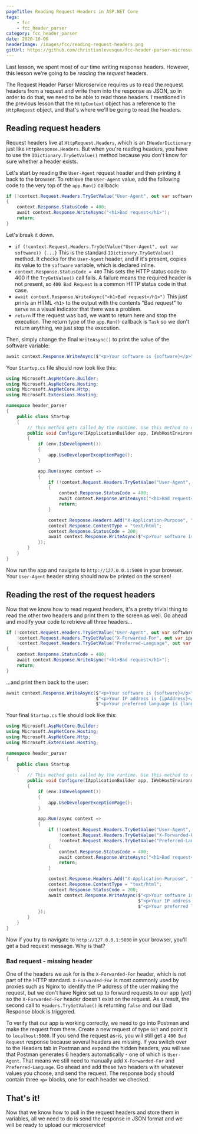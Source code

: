 ```yaml
---
pageTitle: Reading Request Headers in ASP.NET Core
tags:
    - fcc
    - fcc_header_parser
category: fcc_header_parser
date: 2020-10-06
headerImage: /images/fcc/reading-request-headers.png
gitUrl: https://github.com/christianlevesque/fcc-header-parser-microservice/tree/v0.3.1
---
```


Last lesson, we spent most of our time writing response headers. However, this lesson we're going to be *reading* the *request* headers.

The Request Header Parser Microservice requires us to read the request headers from a request and write them into the response as JSON, so in order to do that, we need to be able to read those headers. I mentioned in the previous lesson that the `HttpContext` object has a reference to the `HttpRequest` object, and that's where we'll be going to read the headers.

## Reading request headers

Request headers live at `HttpRequest.Headers`, which is an `IHeaderDictionary` just like `HttpResponse.Headers`. But when you're reading headers, you have to use the `IDictionary.TryGetValue()` method because you don't know for sure whether a header exists.

Let's start by reading the `User-Agent` request header and then printing it back to the browser. To retrieve the `User-Agent` value, add the following code to the very top of the `app.Run()` callback:

```csharp
if (!context.Request.Headers.TryGetValue("User-Agent", out var software))
{
    context.Response.StatusCode = 400;
    await context.Response.WriteAsync("<h1>Bad request</h1>");
    return;
}
```

Let's break it down.

- `if (!context.Request.Headers.TryGetValue("User-Agent", out var software)) {...}` This is the standard `IDictionary.TryGetValue()` method. It checks for the `User-Agent` header, and if it's present, copies its value to the `software` variable, which is declared inline.
- `context.Response.StatusCode = 400` This sets the HTTP status code to 400 if the `TryGetValue()` call fails. A failure means the required header is not present, so `400 Bad Request` is a common HTTP status code in that case.
- `await context.Response.WriteAsync("<h1>Bad request</h1>")` This just prints an HTML `<h1>` to the output with the contents "Bad request" to serve as a visual indicator that there was a problem.
- `return` If the request was bad, we want to return here and stop the execution. The return type of the `app.Run()` callback is `Task` so we don't return anything, we just stop the execution.

Then, simply change the final `WriteAsync()` to print the value of the software variable:

```csharp
await context.Response.WriteAsync($"<p>Your software is {software}</p>");
```

Your `Startup.cs` file should now look like this:

```csharp
using Microsoft.AspNetCore.Builder;
using Microsoft.AspNetCore.Hosting;
using Microsoft.AspNetCore.Http;
using Microsoft.Extensions.Hosting;

namespace header_parser
{
	public class Startup
	{
		// This method gets called by the runtime. Use this method to configure the HTTP request pipeline.
		public void Configure(IApplicationBuilder app, IWebHostEnvironment env)
		{
			if (env.IsDevelopment())
			{
				app.UseDeveloperExceptionPage();
			}

			app.Run(async context =>
			{
				if (!context.Request.Headers.TryGetValue("User-Agent", out var software))
				{
					context.Response.StatusCode = 400;
					await context.Response.WriteAsync("<h1>Bad request</h1>");
					return;
				}

				context.Response.Headers.Add("X-Application-Purpose", "FreeCodeCamp Request Header Parser Microservice");
				context.Response.ContentType = "text/html";
				context.Response.StatusCode = 200;
				await context.Response.WriteAsync($"<p>Your software is {software}</p>");
			});
		}
	}
}
```

Now run the app and navigate to `http://127.0.0.1:5000` in your browser. Your `User-Agent` header string should now be printed on the screen!

## Reading the rest of the request headers

Now that we know how to read request headers, it's a pretty trivial thing to read the other two headers and print them to the screen as well. Go ahead and modify your code to retrieve all three headers...

```csharp
if (!context.Request.Headers.TryGetValue("User-Agent", out var software) ||
    !context.Request.Headers.TryGetValue("X-Forwarded-For", out var ipAddress) ||
    !context.Request.Headers.TryGetValue("Preferred-Language", out var language))
{
    context.Response.StatusCode = 400;
    await context.Response.WriteAsync("<h1>Bad request</h1>");
    return;
}
```

...and print them back to the user:

```csharp
await context.Response.WriteAsync($"<p>Your software is {software}</p>" +
								  $"<p>Your IP address is {ipAddress}</p>" +
								  $"<p>Your preferred language is {language}</p>");
```

Your final `Startup.cs` file should look like this:

```csharp
using Microsoft.AspNetCore.Builder;
using Microsoft.AspNetCore.Hosting;
using Microsoft.AspNetCore.Http;
using Microsoft.Extensions.Hosting;

namespace header_parser
{
	public class Startup
	{
		// This method gets called by the runtime. Use this method to configure the HTTP request pipeline.
		public void Configure(IApplicationBuilder app, IWebHostEnvironment env)
		{
			if (env.IsDevelopment())
			{
				app.UseDeveloperExceptionPage();
			}

			app.Run(async context =>
			{
				if (!context.Request.Headers.TryGetValue("User-Agent", out var software) ||
					!context.Request.Headers.TryGetValue("X-Forwarded-For", out var ipAddress) ||
					!context.Request.Headers.TryGetValue("Preferred-Language", out var language))
				{
					context.Response.StatusCode = 400;
					await context.Response.WriteAsync("<h1>Bad request</h1>");
					return;
				}

				context.Response.Headers.Add("X-Application-Purpose", "FreeCodeCamp Request Header Parser Microservice");
				context.Response.ContentType = "text/html";
				context.Response.StatusCode = 200;
				await context.Response.WriteAsync($"<p>Your software is {software}</p>" +
												  $"<p>Your IP address is {ipAddress}</p>" +
												  $"<p>Your preferred language is {language}</p>");
			});
		}
	}
}
```

Now if you try to navigate to `http://127.0.0.1:5000` in your browser, you'll get a bad request message. Why is that?

### Bad request - missing header

One of the headers we ask for is the `X-Forwarded-For` header, which is not part of the HTTP standard. `X-Forwarded-For` is most commonly used by proxies such as Nginx to identify the IP address of the user making the request, but we don't have Nginx set up to forward requests to our app (yet) so the `X-Forwarded-For` header doesn't exist on the request. As a result, the second call to `Headers.TryGetValue()` is returning `false` and our Bad Response block is triggered.

To verify that our app is working correctly, we need to go into Postman and make the request from there. Create a new request of type `GET` and point it to `localhost:5000`. If you send the request as-is, you will still get a `400 Bad Request` response because several headers are missing. If you switch over to the Headers tab in Postman and expand the hidden headers, you will see that Postman generates 6 headers automatically - one of which is `User-Agent`. That means we still need to manually add `X-Forwarded-For` and `Preferred-Language`. Go ahead and add these two headers with whatever values you choose, and send the request. The response body should contain three `<p>` blocks, one for each header we checked.

## That's it!

Now that we know how to pull in the request headers and store them in variables, all we need to do is send the response in JSON format and we will be ready to upload our microservice!